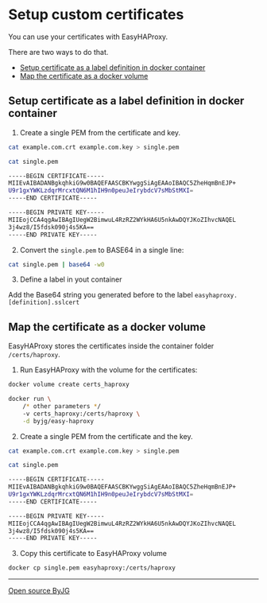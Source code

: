 # Setup custom certificates

You can use your certificates with EasyHAProxy. 

There are two ways to do that. 

- [Setup certificate as a label definition in docker container](#setup-certificate-as-a-label-definition-in-docker-container)
- [Map the certificate as a docker volume](#map-the-certificate-as-a-docker-volume)

## Setup certificate as a label definition in docker container

1. Create a single PEM from the certificate and key. 

```bash
cat example.com.crt example.com.key > single.pem

cat single.pem

-----BEGIN CERTIFICATE-----
MIIEvAIBADANBgkqhkiG9w0BAQEFAASCBKYwggSiAgEAAoIBAQC5ZheHqmBnEJP+
U9r1gxYWKLzdqrMrcxtQN6M1hIH9n0peuJeIrybdcV7sMbStMXI=
-----END CERTIFICATE-----

-----BEGIN PRIVATE KEY-----
MIIEojCCA4qgAwIBAgIUegW2BimwuL4RzRZ2WYkHA6U5nkAwDQYJKoZIhvcNAQEL
3j4wz8/I5fdsk090j4s5KA==
-----END PRIVATE KEY-----
```

2. Convert the `single.pem` to BASE64 in a single line:

```bash
cat single.pem | base64 -w0
```

3. Define a label in yout container

Add the Base64 string you generated before to the label `easyhaproxy.[definition].sslcert`

## Map the certificate as a docker volume

EasyHAProxy stores the certificates inside the container folder `/certs/haproxy`.

1. Run EasyHAProxy with the volume for the certificates:

```bash
docker volume create certs_haproxy

docker run \
    /* other parameters */
    -v certs_haproxy:/certs/haproxy \
    -d byjg/easy-haproxy
```

2. Create a single PEM from the certificate and the key.

```bash
cat example.com.crt example.com.key > single.pem

cat single.pem

-----BEGIN CERTIFICATE-----
MIIEvAIBADANBgkqhkiG9w0BAQEFAASCBKYwggSiAgEAAoIBAQC5ZheHqmBnEJP+
U9r1gxYWKLzdqrMrcxtQN6M1hIH9n0peuJeIrybdcV7sMbStMXI=
-----END CERTIFICATE-----

-----BEGIN PRIVATE KEY-----
MIIEojCCA4qgAwIBAgIUegW2BimwuL4RzRZ2WYkHA6U5nkAwDQYJKoZIhvcNAQEL
3j4wz8/I5fdsk090j4s5KA==
-----END PRIVATE KEY-----
```

3. Copy this certificate to EasyHAProxy volume

```bash
docker cp single.pem easyhaproxy:/certs/haproxy
```

----
[Open source ByJG](http://opensource.byjg.com)
